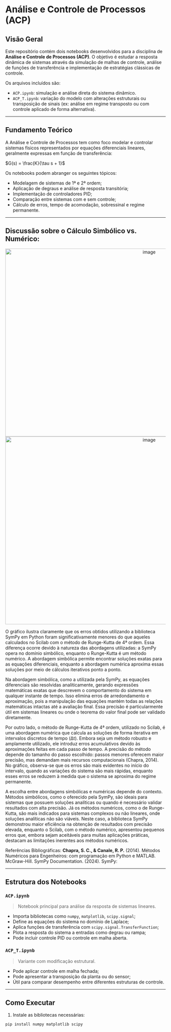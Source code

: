 # Análise e Controle de Processos (ACP)

##  Visão Geral

Este repositório contém dois notebooks desenvolvidos para a disciplina de **Análise e Controle de Processos (ACP)**. O objetivo é estudar a resposta dinâmica de sistemas através da simulação de malhas de controle, análise de funções de transferência e implementação de estratégias clássicas de controle.

Os arquivos incluídos são:

- `ACP.ipynb`: simulação e análise direta do sistema dinâmico.
- `ACP_T.ipynb`: variação do modelo com alterações estruturais ou transposição de sinais (ex: análise em regime transposto ou com controle aplicado de forma alternativa).

---

##  Fundamento Teórico

A Análise e Controle de Processos tem como foco modelar e controlar sistemas físicos representados por equações diferenciais lineares, geralmente expressas em função de transferência:

$G(s) = \frac{K}{\tau s + 1}$

Os notebooks podem abranger os seguintes tópicos:

- Modelagem de sistemas de 1ª e 2ª ordem;
- Aplicação de degraus e análise de resposta transitória;
- Implementação de controladores PID;
- Comparação entre sistemas com e sem controle;
- Cálculo de erros, tempo de acomodação, sobressinal e regime permanente.

---

## Discussão sobre o Cálculo Simbólico vs. Numérico:

<p align="center">
  <img width="888" height="588" alt="image" src="https://github.com/user-attachments/assets/664f2e96-c0df-412f-90d6-86ae85533f45" /> 
  <img width="888" height="588" alt="image" src="https://github.com/user-attachments/assets/5420df27-2a9d-4d1d-a24f-0815b0d255fb" />
</p>

O gráfico ilustra claramente que os erros obtidos utilizando a biblioteca SymPy em Python foram significativamente menores do que aqueles calculados no Scilab com o método de Runge-Kutta de 4ª ordem. Essa diferença ocorre devido à natureza das abordagens utilizadas: a SymPy opera no domínio simbólico, enquanto o Runge-Kutta é um método numérico. A abordagem simbólica permite encontrar soluções exatas para as equações diferenciais, enquanto a abordagem numérica aproxima essas soluções por meio de cálculos iterativos ponto a ponto.

Na abordagem simbólica, como a utilizada pela SymPy, as equações diferenciais são resolvidas analiticamente, gerando expressões matemáticas exatas que descrevem o comportamento do sistema em qualquer instante de tempo. Isso elimina erros de arredondamento e aproximação, pois a manipulação das equações mantém todas as relações matemáticas intactas até a avaliação final. Essa precisão é particularmente útil em sistemas lineares ou onde o teorema do valor final pode ser validado diretamente.

Por outro lado, o método de Runge-Kutta de 4ª ordem, utilizado no Scilab, é uma abordagem numérica que calcula as soluções de forma iterativa em intervalos discretos de tempo (Δt). Embora seja um método robusto e amplamente utilizado, ele introduz erros acumulativos devido às aproximações feitas em cada passo de tempo. A precisão do método depende do tamanho do passo escolhido: passos menores oferecem maior precisão, mas demandam mais recursos computacionais (Chapra, 2014). No gráfico, observa-se que os erros são mais evidentes no início do intervalo, quando as variações do sistema são mais rápidas, enquanto esses erros se reduzem à medida que o sistema se aproxima do regime permanente.

A escolha entre abordagens simbólicas e numéricas depende do contexto. Métodos simbólicos, como o oferecido pela SymPy, são ideais para sistemas que possuem soluções analíticas ou quando é necessário validar resultados com alta precisão. Já os métodos numéricos, como o de Runge-Kutta, são mais indicados para sistemas complexos ou não lineares, onde soluções analíticas não são viáveis. Neste caso, a biblioteca SymPy demonstrou maior eficiência na obtenção de resultados com precisão elevada, enquanto o Scilab, com o método numérico, apresentou pequenos erros que, embora sejam aceitáveis para muitas aplicações práticas, destacam as limitações inerentes aos métodos numéricos.

Referências Bibliográficas:
**Chapra, S. C., & Canale, R. P.** (2014). Métodos Numéricos para Engenheiros: com programação em Python e MATLAB. McGraw-Hill.
SymPy Documentation. (2024). SymPy:

---

##  Estrutura dos Notebooks

### `ACP.ipynb`

> Notebook principal para análise da resposta de sistemas lineares.

- Importa bibliotecas como `numpy`, `matplotlib`, `scipy.signal`;
- Define as equações do sistema no domínio de Laplace;
- Aplica funções de transferência com `scipy.signal.TransferFunction`;
- Plota a resposta do sistema a entradas como degrau ou rampa;
- Pode incluir controle PID ou controle em malha aberta.

### `ACP_T.ipynb`

> Variante com modificação estrutural.

- Pode aplicar controle em malha fechada;
- Pode apresentar a transposição da planta ou do sensor;
- Útil para comparar desempenho entre diferentes estruturas de controle.

---

##  Como Executar

1. Instale as bibliotecas necessárias:

```bash
pip install numpy matplotlib scipy
